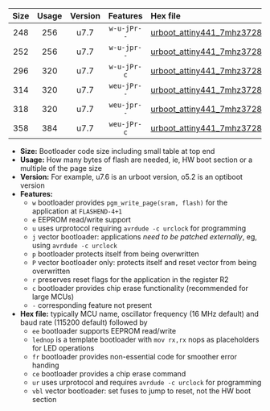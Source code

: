 |Size|Usage|Version|Features|Hex file|
|:-:|:-:|:-:|:-:|:--|
|248|256|u7.7|`w-u-jPr--`|[urboot_attiny441_7mhz3728_57600bps_lednop_ur_vbl.hex](https://raw.githubusercontent.com/stefanrueger/urboot.hex/main/mcus/attiny441/fcpu_7mhz3728/57600_bps/urboot_attiny441_7mhz3728_57600bps_lednop_ur_vbl.hex)|
|252|256|u7.7|`w-u-jpr--`|[urboot_attiny441_7mhz3728_57600bps_lednop_fr_ur_vbl.hex](https://raw.githubusercontent.com/stefanrueger/urboot.hex/main/mcus/attiny441/fcpu_7mhz3728/57600_bps/urboot_attiny441_7mhz3728_57600bps_lednop_fr_ur_vbl.hex)|
|296|320|u7.7|`w-u-jPr-c`|[urboot_attiny441_7mhz3728_57600bps_lednop_fr_ce_ur_vbl.hex](https://raw.githubusercontent.com/stefanrueger/urboot.hex/main/mcus/attiny441/fcpu_7mhz3728/57600_bps/urboot_attiny441_7mhz3728_57600bps_lednop_fr_ce_ur_vbl.hex)|
|314|320|u7.7|`weu-jPr--`|[urboot_attiny441_7mhz3728_57600bps_ee_lednop_ur_vbl.hex](https://raw.githubusercontent.com/stefanrueger/urboot.hex/main/mcus/attiny441/fcpu_7mhz3728/57600_bps/urboot_attiny441_7mhz3728_57600bps_ee_lednop_ur_vbl.hex)|
|318|320|u7.7|`weu-jpr--`|[urboot_attiny441_7mhz3728_57600bps_ee_lednop_fr_ur_vbl.hex](https://raw.githubusercontent.com/stefanrueger/urboot.hex/main/mcus/attiny441/fcpu_7mhz3728/57600_bps/urboot_attiny441_7mhz3728_57600bps_ee_lednop_fr_ur_vbl.hex)|
|358|384|u7.7|`weu-jPr-c`|[urboot_attiny441_7mhz3728_57600bps_ee_lednop_fr_ce_ur_vbl.hex](https://raw.githubusercontent.com/stefanrueger/urboot.hex/main/mcus/attiny441/fcpu_7mhz3728/57600_bps/urboot_attiny441_7mhz3728_57600bps_ee_lednop_fr_ce_ur_vbl.hex)|

- **Size:** Bootloader code size including small table at top end
- **Usage:** How many bytes of flash are needed, ie, HW boot section or a multiple of the page size
- **Version:** For example, u7.6 is an urboot version, o5.2 is an optiboot version
- **Features:**
  + `w` bootloader provides `pgm_write_page(sram, flash)` for the application at `FLASHEND-4+1`
  + `e` EEPROM read/write support
  + `u` uses urprotocol requiring `avrdude -c urclock` for programming
  + `j` vector bootloader: applications *need to be patched externally*, eg, using `avrdude -c urclock`
  + `p` bootloader protects itself from being overwritten
  + `P` vector bootloader only: protects itself and reset vector from being overwritten
  + `r` preserves reset flags for the application in the register R2
  + `c` bootloader provides chip erase functionality (recommended for large MCUs)
  + `-` corresponding feature not present
- **Hex file:** typically MCU name, oscillator frequency (16 MHz default) and baud rate (115200 default) followed by
  + `ee` bootloader supports EEPROM read/write
  + `lednop` is a template bootloader with `mov rx,rx` nops as placeholders for LED operations
  + `fr` bootloader provides non-essential code for smoother error handing
  + `ce` bootloader provides a chip erase command
  + `ur` uses urprotocol and requires `avrdude -c urclock` for programming
  + `vbl` vector bootloader: set fuses to jump to reset, not the HW boot section

